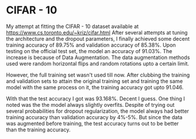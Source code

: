 # CIFAR - 10
My attempt at fitting the CIFAR - 10 dataset available at https://www.cs.toronto.edu/~kriz/cifar.html
After several attempts at tuning the architecture and the dropout parameters, I finally achieved some decent training accuracy of 89.75% and validation accuracy of 85.38%.
Upon testing on the official test set, the model an accuracy of 91.03%. The increase is because of Data Augmentation.
The data augmentation methods used were random horizontal flips and random rotations upto a certain limit.

However, the full training set wasn't used till now. After clubbing the training and validation sets to attain the original training set and training the same model with the same process on it, the training accuracy got upto 91.046.

With that the test accuracy I got was 93.168%. Decent I guess.
One thing I noted was the the model always slightly overfits. Despite of trying out several probabilities for dropout regularization, the model always had better training accuracy than validation accuracy by 4%-5%. But since the data was augmented before training, the test accuracy turns out to be better than the training accuracy.